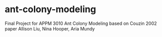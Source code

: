 # ant-colony-modeling
Final Project for APPM 3010
Ant Colony Modeling based on Couzin 2002 paper
Allison Liu, Nina Hooper, Aria Mundy
